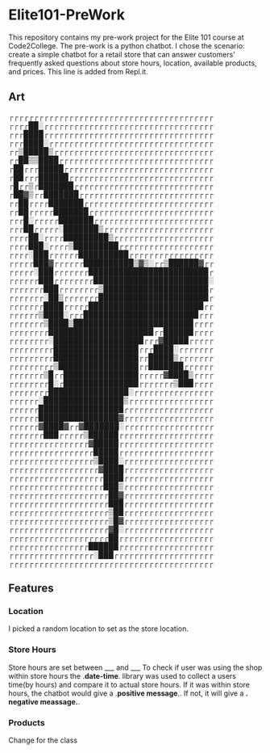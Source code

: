 # Elite101-PreWork
This repository contains my pre-work project for the Elite 101 course at Code2College.
The pre-work is a python chatbot. I chose the scenario:  create a simple chatbot for a retail store that can answer customers' frequently asked questions about store hours, location, available products, and prices.
This line is added from Repl.it.
## Art
┌┌┌┌┌┌┌┌┌┌┌┌┌┌┌┌┌┌┌┌┌┌┌┌┌┌┌┌┌┌┌┌┌┌┌┌┌┌┌┌┌
┌┌┌┌██░┌┌┌┌┌┌┌┌┌┌┌┌┌┌┌┌┌┌┌┌┌┌┌┌┌┌┌┌┌┌┌┌┌┌
┌┌┌████┌┌┌┌┌┌┌┌┌┌┌┌┌┌┌┌┌┌┌┌┌┌┌┌┌┌┌┌┌┌┌┌┌┌
┌┌┌████░┌┌┌┌┌┌┌┌┌┌┌┌┌┌┌┌┌┌┌┌┌┌┌┌┌┌┌┌┌┌┌┌┌
┌┌▒█████▒┌┌┌┌┌┌┌┌┌┌┌┌┌┌┌┌┌┌┌┌┌┌┌┌┌┌┌┌┌┌┌┌
┌┌██▒▒████┌┌┌┌┌┌┌┌┌┌┌┌┌┌┌┌┌┌┌┌┌┌┌┌┌┌┌┌┌┌┌
┌██┌┌┌█████┌┌┌┌┌┌┌┌┌┌┌┌┌┌┌┌┌┌┌┌┌┌┌┌┌┌┌┌┌┌
┌██┌┌┌██████┌┌┌┌┌┌┌┌┌┌┌┌┌┌┌┌┌┌┌┌┌┌┌┌┌┌┌┌┌
┌█┌┌▒┌███████┌┌┌┌┌┌┌┌┌┌┌┌┌┌┌┌┌┌┌┌┌┌┌┌┌┌┌┌
┌██▓▒┌┌███████┌┌┌┌┌┌┌┌┌┌┌┌┌┌┌┌┌┌┌┌┌┌┌┌┌┌┌
┌┌██┌┌┌┌███████┌┌┌┌┌┌┌┌┌┌┌┌┌┌┌┌┌┌┌┌┌┌┌┌┌┌
┌┌██┌┌┌┌┌███████┌┌┌┌┌┌┌┌┌┌┌┌┌┌┌┌┌┌┌┌┌┌┌┌┌
┌┌┌█░┌┌┌┌┌███████┌┌┌┌┌┌┌┌┌┌┌┌┌┌┌┌┌┌┌┌┌┌┌┌
┌┌┌██┌┌┌┌┌░███████▒┌┌┌┌┌┌┌┌┌┌┌┌┌┌┌┌┌┌┌┌┌┌
┌┌┌┌██░┌┌┌┌█████████▒┌┌┌┌┌┌┌┌┌┌┌┌┌┌┌┌┌┌┌┌
┌┌┌┌███░┌┌┌┌▒█████████┌┌┌┌┌┌┌┌┌┌┌┌┌┌┌┌┌┌┌
┌┌┌┌░███┌┌┌┌┌┌██████████┌┌┌┌┌┌┌┌┌┌┌┌┌┌┌┌┌
┌┌┌┌┌███▓┌┌┌┌┌┌██████████▒▓▒░┌┌▒██████▓┌┌
┌┌┌┌┌░███┌┌┌┌┌┌┌████████████████████████┌
┌┌┌┌┌┌███┌┌┌┌┌┌┌┌███████████████████████░
┌┌┌┌┌┌┌███┌┌┌┌┌┌┌┌▒█████████████████████┌
┌┌┌┌┌┌┌░██▒┌┌┌┌┌┌┌██████████████████████┌
┌┌┌┌┌┌┌████┌┌┌┌┌███████████████████████┌┌
┌┌┌┌┌┌▒████░┌┌┌███████████████████████┌┌┌
┌┌┌┌┌┌┌▒████▒████████████████████████┌┌┌┌
┌┌┌┌┌┌┌┌█████████████████████┌┌██████┌┌┌┌
┌┌┌┌┌┌┌┌░██████████████████┌┌┌▓█████┌┌┌┌┌
┌┌┌┌┌┌┌┌┌█████████████████┌┌┌████░┌┌┌┌┌┌┌
┌┌┌┌┌┌┌┌┌█████████████████┌┌█████▒┌┌┌┌┌┌┌
┌┌┌┌┌┌┌┌┌▒████████████████┌┌███████┌┌┌┌┌┌
┌┌┌┌┌┌┌▒█┌┌███████████████┌┌┌┌┌▓████▒┌┌┌┌
┌┌┌┌┌┌┌┌█░┌███████████████┌┌┌┌┌┌┌▒███┌┌┌┌
┌┌┌┌┌┌┌┌████████████████░┌┌┌┌┌┌┌┌┌┌┌┌┌┌┌┌
┌┌┌┌┌┌░████████████████▒┌┌┌┌┌┌┌┌┌┌┌┌┌┌┌┌┌
┌┌┌┌┌┌█████████████████┌┌┌┌┌┌┌┌┌┌┌┌┌┌┌┌┌┌
┌┌┌┌┌┌████████████████▓┌┌┌┌┌┌┌┌┌┌┌┌┌┌┌┌┌┌
┌┌┌┌┌┌▓████▓┌┌▓███████░┌┌┌┌┌┌┌┌┌┌┌┌┌┌┌┌┌┌
┌┌┌┌┌┌┌███┌┌┌┌┌▒██████┌┌┌┌┌┌┌┌┌┌┌┌┌┌┌┌┌┌┌
┌┌┌┌┌┌┌┌┌┌┌┌┌┌┌┌▓█████┌┌┌┌┌┌┌┌┌┌┌┌┌┌┌┌┌┌┌
┌┌┌┌┌┌┌┌┌┌┌┌┌┌┌┌┌█████┌┌┌┌┌┌┌┌┌┌┌┌┌┌┌┌┌┌┌
┌┌┌┌┌┌┌┌┌┌┌┌┌┌┌┌┌▒████░┌┌┌┌┌┌┌┌┌┌┌┌┌┌┌┌┌┌
┌┌┌┌┌┌┌┌┌┌┌┌┌┌┌┌┌┌▓████┌┌┌┌┌┌┌┌┌┌┌┌┌┌┌┌┌┌
┌┌┌┌┌┌┌┌┌┌┌┌┌┌┌┌┌┌┌████┌┌┌┌┌┌┌┌┌┌┌┌┌┌┌┌┌┌
┌┌┌┌┌┌┌┌┌┌┌┌┌┌┌┌┌┌┌███▒┌┌┌┌┌┌┌┌┌┌┌┌┌┌┌┌┌┌
┌┌┌┌┌┌┌┌┌┌┌┌┌┌┌┌┌┌┌┌██▓┌┌┌┌┌┌┌┌┌┌┌┌┌┌┌┌┌┌
┌┌┌┌┌┌┌┌┌┌┌┌┌┌┌┌┌┌┌┌███┌┌┌┌┌┌┌┌┌┌┌┌┌┌┌┌┌┌
┌┌┌┌┌┌┌┌┌┌┌┌┌┌┌┌┌┌┌┌▒██┌┌┌┌┌┌┌┌┌┌┌┌┌┌┌┌┌┌
┌┌┌┌┌┌┌┌┌┌┌┌┌┌┌┌┌┌┌┌▒█▓┌┌┌┌┌┌┌┌┌┌┌┌┌┌┌┌┌┌
┌┌┌┌┌┌┌┌┌┌┌┌┌┌┌┌┌┌┌┌▓█░┌┌┌┌┌┌┌┌┌┌┌┌┌┌┌┌┌┌
┌┌┌┌┌┌┌┌┌┌┌┌┌┌┌┌┌┌┌┌██┌┌┌┌┌┌┌┌┌┌┌┌┌┌┌┌┌┌┌
┌┌┌┌┌┌┌┌┌┌┌┌┌┌┌┌██████┌┌┌┌┌┌┌┌┌┌┌┌┌┌┌┌┌┌┌
┌┌┌┌┌┌┌┌┌┌┌┌┌┌┌┌┌░███┌┌┌┌┌┌┌┌┌┌┌┌┌┌┌┌┌┌┌┌
┌┌┌┌┌┌┌┌┌┌┌┌┌┌┌┌┌┌┌┌┌┌┌┌┌┌┌┌┌┌┌┌┌┌┌┌┌┌┌┌┌

## Features
### Location
I picked a random location to set as the store location.
### Store Hours
Store hours are set between ___ and ___
To check if user was using the shop within store hours the .__date-time__. library was used to collect a users time(by hours) and compare it to actual store hours. 
If it was within store hours, the chatbot would give a .__positive message__.. If not, it will give a __. negative meassage.__.
### Products
Change for the class